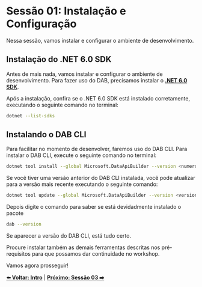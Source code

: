 # Sessão 01: Instalação e Configuração

Nessa sessão, vamos instalar e configurar o ambiente de desenvolvimento.

## Instalação do .NET 6.0 SDK

Antes de mais nada, vamos instalar e configurar o ambiente de desenvolvimento.
Para fazer uso do DAB, precisamos instalar o **[.NET 6.0 SDK](https://dotnet.microsoft.com/download/dotnet/6.0?WT.mc_id=javascript-75515-gllemos)**.

Após a instalação, confira se o .NET 6.0 SDK está instalado corretamente, executando o seguinte comando no terminal:

```bash
dotnet --list-sdks
```

## Instalando o DAB CLI

Para facilitar no momento de desenvolver, faremos uso do DAB CLI. Para instalar o DAB CLI, execute o seguinte comando no terminal:

```bash
dotnet tool install --global Microsoft.DataApiBuilder --version <numero_versao>
```

Se você tiver uma versão anterior do DAB CLI instalada, você pode atualizar para a versão mais recente executando o seguinte comando:

```bash
dotnet tool update --global Microsoft.DataApiBuilder --version <version_number>
```

Depois digite o comando para saber se está devidadmente instalado o pacote

```bash
dab --version
```

Se aparecer a versão do DAB CLI, está tudo certo.

Procure instalar também as demais ferramentas descritas nos pré-requisitos para que possamos dar continuidade no workshop.

Vamos agora prosseguir!

**[⬅️ Voltar: Intro](./01-intro.md)**
| **[Próximo: Sessão 03 ➡️](./03-session.md)**

